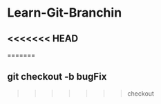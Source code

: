 # Learn-Git-Branchin
<<<<<<< HEAD
--------------------
=======
## git checkout -b bugFix
>>>>>>> checkout

